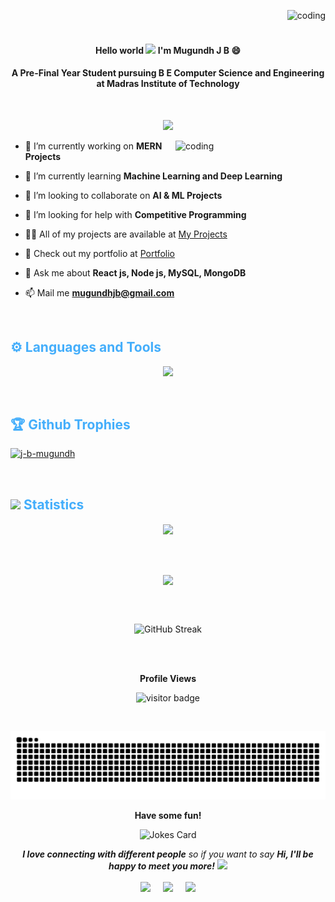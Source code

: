 <!-- <p>
<img src="https://user-images.githubusercontent.com/74038190/240304586-d48893bd-0757-481c-8d7e-ba3e163feae7.png">
</p>
-->
<p>
<img align="right" alt="coding" src="https://github.com/J-B-Mugundh/J-B-Mugundh/blob/main/Tech-Stack-Banner-Github.gif">
</p>

<br><br>
<h4 align="center">Hello world <img src="https://user-images.githubusercontent.com/82110564/189553856-2e7f8f30-80b4-484f-bfaa-9e5eb10f24e5.gif" width="30"> I'm Mugundh J B 😄</h4>
<h4 align="center">A Pre-Final Year Student pursuing B E Computer Science and Engineering at Madras Institute of Technology</h4>
<br>
<p align="center">
  <a href="https://github.com/DenverCoder1/readme-typing-svg"><img src="https://readme-typing-svg.herokuapp.com?font=Calibri&weight=1000&size=40&lines=Web+Developer;ML+Noob;Cricket+Addict;Anime+Lover;&center=true&width=500&height=60"></a>
</p>

<img align="right" alt="coding" width="240" src="https://user-images.githubusercontent.com/74038190/229223263-cf2e4b07-2615-4f87-9c38-e37600f8381a.gif">


- 🔭 I’m currently working on **MERN Projects**

- 🌱 I’m currently learning **Machine Learning and Deep Learning**

- 👯 I’m looking to collaborate on **AI & ML Projects**

- 🤝 I’m looking for help with **Competitive Programming**

- 👨‍💻 All of my projects are available at [My Projects](https://github.com/J-B-Mugundh)

- 📝 Check out my portfolio at [Portfolio](https://j-b-mugundh.github.io/)
  
- 💬 Ask me about **React js, Node js, MySQL, MongoDB**

- 📫 Mail me **mugundhjb@gmail.com**

<br>

<h2 style="color: #44AEFB">⚙️ Languages and Tools</h2>

<p align="center">
  <a href="https://skillicons.dev">
    <img src="https://skillicons.dev/icons?i=c,cpp,python,java,html,css,js,bootstrap,php,react,nodejs,expressjs,mysql,mongodb,tailwind,nextjs,git,figma,latex,vite,visualstudio,wordpress&theme=dark" />
  </a>
</p>

<br>

<h2 style="color: #44AEFB">🏆 Github Trophies</h2>
<p align="left"> <a href="https://github.com/ryo-ma/github-profile-trophy"><img src="https://github-profile-trophy.vercel.app/?username=j-b-mugundh&theme=radical" alt="j-b-mugundh" /></a> </p>

<br>

<!-- Statistics -->

<h2 style="color: #44AEFB"><img src="https://media4.giphy.com/media/MIGbtLZoVjbl0bYbAd/giphy.gif?cid=ecf05e472t2h0i8d7dcjaoau9iqtchhr899hxmpxzzgc7lyw&rid=giphy.gif" width="30"> Statistics</h2>

<!-- ![stats_banner](https://user-images.githubusercontent.com/78341798/194534778-d662496c-ae00-4e8d-ae9b-b90912054e7f.gif) -->

<!-- <img style="height: 12rem; width: 100rem;" align="center" src="https://user-images.githubusercontent.com/78341798/194534778-d662496c-ae00-4e8d-ae9b-b90912054e7f.gif" />
<br><br> -->

<div class="stats" align="center">

<div align="center" >
  <img height=200 align="center" src="https://github-readme-stats-sigma-five.vercel.app/api?username=J-B-Mugundh&show_icons=true&count_private=true&theme=radical" />
</div>

<br><br>

<div align="center">
  <img height=200 align="center" src="https://github-readme-stats.vercel.app/api/top-langs/?username=J-B-Mugundh&show_icons=true&theme=radical&card_width=500" />
</div>

<br><br>

<div align="center"><img src="https://streak-stats.demolab.com?user=J-B-Mugundh&theme=radical" alt="GitHub Streak" /></div>

<!-- <br>
<p align="center">
	<a href="https://profile.codersrank.io/user/J-B-Mugundh#Tech%20Skills">
		<img width="900em" src="https://cr-skills-chart-widget.azurewebsites.net/api/api?username=J-B-Mugundh&padding=15&labels=true&legend=true&tooltip=true&max-labels=36&branding=false&skills=C%2B%2B,C%23,Java,Python,HTML,CSS,JavaScript,Jupyter%20Notebook,PHP,TypeScript&bg=grey">
	</a>
</p>

</div>
-->
<br><br>

<p align="center"><b>Profile Views</b></p>
<p align="center"><img src="https://profile-counter.glitch.me/%7BJ-B-Mugundh10%7D/count.svg" alt="visitor badge"/></p>
<br>

<p align="center">
  <img src="https://github.com/J-B-Mugundh/J-B-Mugundh/blob/output/github-snake.svg" alt="snake">
</p>


<p align="center"><b>Have some fun!</b></p>
<p align="center">
<img src="https://readme-jokes.vercel.app/api?theme=radical" alt="Jokes Card" /></p>

 <p align="center"><em><b>I love connecting with different people</b> so if you want to say <b>Hi, I'll be happy to meet you more!</b></em> <img src="https://user-images.githubusercontent.com/74038190/241763891-7bb1e704-6026-48f9-8435-2f4d40101348.gif" width="40"></p>

<p align="center">
<a href="https://www.linkedin.com/in/mugundhjb/" target="blank"><img align="center" src="https://img.shields.io/badge/LinkedIn-0077B5?style=for-the-badge&logo=linkedin&logoColor=white" /></a>   &nbsp;&nbsp;&nbsp;  
<a href="mailto:mugundhjb@gmail.com" target="blank"><img align="center" src="https://img.shields.io/badge/Gmail-D14836?style=for-the-badge&logo=gmail&logoColor=white" /></a>    &nbsp;&nbsp;&nbsp;       
<a href="https://www.github.com/J-B-Mugundh" target="blank"><img align="center" src="https://img.shields.io/badge/GitHub-100000?style=for-the-badge&logo=github&logoColor=white" /></a> <br>   
</p>




